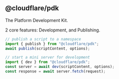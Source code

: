 ## @cloudflare/pdk

The Platform Development Kit.

2 core features: Development, and Publishing.

```js
// publish a script to a namespace
import { publish } from "@cloudflare/pdk";
await publish(scriptContent, options);

// start a mini server for development
import { dev } from "@cloudflare/pdk";
const server = await dev(scriptContent, options);
const response = await server.fetch(request);
```
